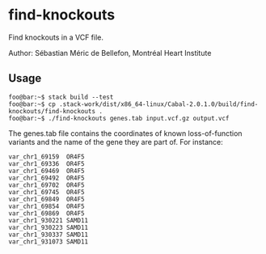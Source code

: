 # find-knockouts

Find knockouts in a VCF file.

Author: Sébastian Méric de Bellefon, Montréal Heart Institute

## Usage

```console
foo@bar:~$ stack build --test
foo@bar:~$ cp .stack-work/dist/x86_64-linux/Cabal-2.0.1.0/build/find-knockouts/find-knockouts .
foo@bar:~$ ./find-knockouts genes.tab input.vcf.gz output.vcf
```

The genes.tab file contains the coordinates of known loss-of-function variants and the name of the gene they are part of. For instance:

```
var_chr1_69159	OR4F5
var_chr1_69336	OR4F5
var_chr1_69469	OR4F5
var_chr1_69492	OR4F5
var_chr1_69702	OR4F5
var_chr1_69745	OR4F5
var_chr1_69849	OR4F5
var_chr1_69854	OR4F5
var_chr1_69869	OR4F5
var_chr1_930221	SAMD11
var_chr1_930223	SAMD11
var_chr1_930337	SAMD11
var_chr1_931073	SAMD11
```
